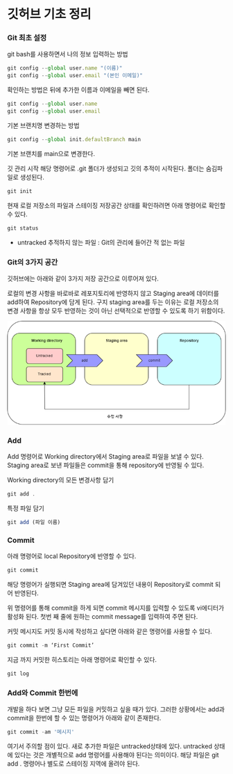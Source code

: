 # 깃허브 기초 정리

### Git 최초 설정

git bash를 사용하면서 나의 정보 입력하는 방법

```jsx
git config --global user.name "(이름)"
git config --global user.email "(본인 이메일)"
```

확인하는 방법은 뒤에 추가한 이름과 이메일을 빼면 된다.

```jsx
git config --global user.name
git config --global user.email
```

기본 브랜치명 변경하는 방법

```jsx
git config --global init.defaultBranch main
```

기본 브랜치를 main으로 변경한다.

깃 관리 시작 해당 명령어로 .git 폴더가 생성되고 깃의 추적이 시작된다. 폴더는 숨김파일로 생성된다.

```jsx
git init
```

현재 로컬 저장소의 파일과 스테이징 저장공간 상태를 확인하려면 아래 명령어로 확인할 수 있다.

```jsx
git status
```

- untracked 추적하지 않는 파일 : Git의 관리에 들어간 적 없는 파일

### Git의 3가지 공간

깃허브에는 아래와 같이 3가지 저장 공간으로 이루어져 있다.

로컬의 변경 사항을 바로바로 레포지토리에 반영하지 않고 Staging area에 데이터를 add하여 Repository에 담게 된다. 구지 staging area를 두는 이유는 로컬 저장소의 변경 사항을 항상 모두 반영하는 것이 아닌 선택적으로 반영할 수 있도록 하기 위함이다.

![Untitled](images/Untitled.png)

### Add

Add 명령어로 Working directory에서 Staging area로 파일을 보낼 수 있다. Staging area로 보낸 파일들은 commit을 통해 repository에 반영될 수 있다.

Working directory의 모든 변경사항 담기 

```jsx
git add .
```

특정 파일 담기

```jsx
git add (파일 이름)
```

### Commit

아래 명령어로 local Repository에 반영할 수 있다. 

```jsx
git commit
```

해당 명령어가 실행되면 Staging area에 담겨있던 내용이 Repository로 commit 되어 반영된다.

위 명령어를 통해 commit을 하게 되면 commit 메시지를 입력할 수 있도록 vi에디터가 활성화 된다. 첫번 째 줄에 원하는 commit message를 입력하여 주면 된다.

커밋 메시지도 커밋 동시에 작성하고 싶다면 아래와 같은 명령어를 사용할 수 있다.

```jsx
git commit -m ‘First Commit’
```

지금 까지 커밋한 히스토리는 아래 명령어로 확인할 수 있다.

```jsx
git log
```

### Add와 Commit 한번에

개발을 하다 보면 그냥 모든 파일을 커밋하고 싶을 때가 있다. 그러한 상황에서는 add과 commit을 한번에 할 수 있는 명령어가 아래와 같이 존재한다.

```jsx
git commit -am '메시지'
```

여기서 주의할 점이 있다. 새로 추가한 파일은 untracked상태에 있다.  untracked 상태에 있다는 것은 개별적으로 add 명령어를 사용해야 된다는 의미이다. 해당 파일은 git add . 명령어나 별도로 스테이징 지역에 올려야 된다.
